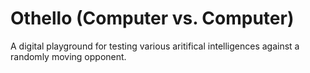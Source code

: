 # Othello (Computer vs. Computer)
A digital playground for testing various aritifical intelligences against a randomly moving opponent.
